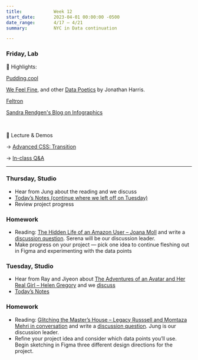 ```yaml
---
title:            Week 12
start_date:       2023-04-01 00:00:00 -0500
date_range:       4/17 – 4/21
summary:          NYC in Data continuation

---
```


### Friday, Lab

🪩 Highlights:

[Pudding.cool](https://pudding.cool/)

[We Feel Fine](https://jjh.org/we-feel-fine), and other [Data Poetics](https://jjh.org/works/data-poetics) by Jonathan Harris.

[Feltron](http://feltron.com/)

[Sandra Rendgen's Blog on Infographics](https://sandrarendgen.wordpress.com/)

<br />

📝 Lecture & Demos

→ [Advanced CSS: Transition](https://core-interaction.github.io/lab/advanced-css/)

→ [In-class Q&A](https://www.dropbox.com/scl/fi/y2son79ahyl6htqsz09lj/Week-12-QA-Project-3-Ideas.paper?dl=0&rlkey=aj01kyfnvz7ei14yk638lnwjj)

---

### Thursday, Studio

- Hear from Jung about the reading and we discuss
- [Today&rsquo;s Notes (continue where we left off on Tuesday)](https://paper.dropbox.com/doc/Parsons-Core-Interaction-S23-Week-12-Class-1--B2sT9xeB1dYBZuJx6PvohsTFAg-zls9YEkbpC9Fbb2xC5J5L#:uid=439614484998447196457403&h2=Review-Data-Selections)
- Review project progress


### Homework
- Reading: [The Hidden Life of an Amazon User – Joana Moll](https://branch.climateaction.tech/issues/issue-1/the-hidden-life-of-an-amazon-user/) and write a [discussion question](https://paper.dropbox.com/doc/Parsons-Core-Interaction-S23-Reading-Reflections--B2JqDKxq4aJ1a5zMCecip_q1AQ-xcAaUIV4Syfp3zmAR7IMi). Serena will be our discussion leader.
- Make progress on your project — pick one idea to continue fleshing out in Figma and experimenting with the data points

### Tuesday, Studio

- Hear from Ray and Jiyeon about [The Adventures of an Avatar and Her Real Girl – Helen Gregory](https://cis23.labud.nyc/assets/readings/adventures-avatar-real-girl.pdf) and we [discuss](https://paper.dropbox.com/doc/Parsons-Core-Interaction-S23-Reading-Reflections--B2JqDKxq4aJ1a5zMCecip_q1AQ-xcAaUIV4Syfp3zmAR7IMi)
- [Today&rsquo;s Notes](https://paper.dropbox.com/doc/Parsons-Core-Interaction-S23-Week-12-Class-1--B2kr3fgsGp30d6uI7f~mXSVoAQ-zls9YEkbpC9Fbb2xC5J5L)


### Homework
- Reading: [Glitching the Master&rsquo;s House – Legacy Russsell and Momtaza Mehri in conversation](https://www.frieze.com/article/glitching-masters-house-legacy-russell-and-momtaza-mehri-conversation) and write a [discussion question](https://paper.dropbox.com/doc/Parsons-Core-Interaction-S23-Reading-Reflections--B2JqDKxq4aJ1a5zMCecip_q1AQ-xcAaUIV4Syfp3zmAR7IMi). Jung is our discussion leader.  
- Refine your project idea and consider which data points you&rsquo;ll use. Begin sketching in Figma three different design directions for the project.